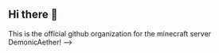 ## Hi there 👋

This is the official github organization for the minecraft server DemonicAether!
-->
